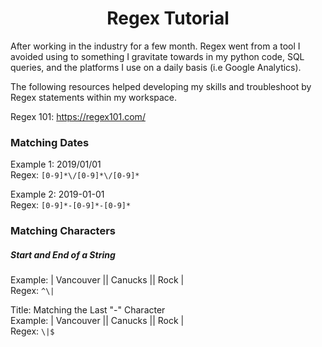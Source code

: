 # <center> Regex Tutorial <center>

After working in the industry for a few month. Regex went from a tool I avoided using to something I gravitate towards in my python code, SQL queries, and the platforms I use on a daily basis (i.e Google Analytics).

The following resources helped developing my skills and troubleshoot by Regex statements within my workspace.

Regex 101: https://regex101.com/

### Matching Dates


Example 1: 2019/01/01  
Regex: ```[0-9]*\/[0-9]*\/[0-9]*```


Example 2: 2019-01-01  
Regex: ```[0-9]*-[0-9]*-[0-9]*```

### Matching Characters


##### Start and End of a String  

Example: | Vancouver || Canucks || Rock |  
Regex: ```^\|```


Title: Matching the Last "-" Character  
Example: | Vancouver || Canucks || Rock |  
Regex: ```\|$```
